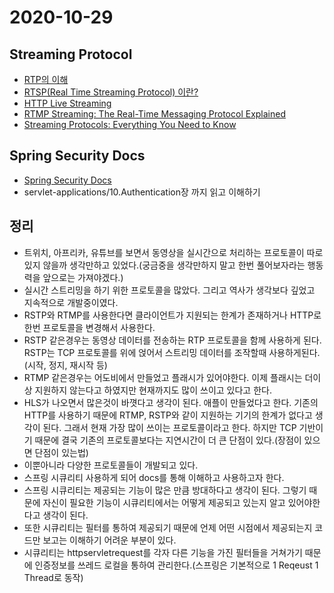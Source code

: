 # 2020-10-29

## Streaming Protocol 
- [RTP의 이해](https://brunch.co.kr/@linecard/154)
- [RTSP(Real Time Streaming Protocol) 이란?](https://12bme.tistory.com/345)
- [HTTP Live Streaming](https://d2.naver.com/helloworld/7122)
- [RTMP Streaming: The Real-Time Messaging Protocol Explained](https://www.wowza.com/blog/rtmp-streaming-real-time-messaging-protocol)
- [Streaming Protocols: Everything You Need to Know](https://www.wowza.com/blog/streaming-protocols)

## Spring Security Docs
- [Spring Security Docs](https://docs.spring.io/spring-security/site/docs/current/reference/html5/#servlet-architecture)
- servlet-applications/10.Authentication장 까지 읽고 이해하기

## 정리
- 트위치, 아프리카, 유튜브를 보면서 동영상을 실시간으로 처리하는 프로토콜이 따로 있지 않을까 생각만하고 있었다.(궁금중을 생각만하지 말고 한번 풀어보자라는 행동력을 앞으로는 가져야겠다.)
- 실시간 스트리밍을 하기 위한 프로토콜을 많았다. 그리고 역사가 생각보다 깊었고 지속적으로 개발중이였다.
- RSTP와 RTMP를 사용한다면 클라이언트가 지원되는 한계가 존재하거나 HTTP로 한번 프로토콜을 변경해서 사용한다.
- RSTP 같은경우는 동영상 데이터를 전송하는 RTP 프로토콜을 함께 사용하게 된다. RSTP는 TCP 프로토콜를 위에 얹어서 스트리밍 데이터를 조작할때 사용하게된다.(시작, 정지, 재시작 등)
- RTMP 같은경우는 어도비에서 만들었고 플래시가 있어야한다. 이제 플래시는 더이상 지원하지 않는다고 하였지만 현재까지도 많이 쓰이고 있다고 한다.
- HLS가 나오면서 많은것이 바꼇다고 생각이 된다. 애플이 만들었다고 한다. 기존의 HTTP를 사용하기 때문에 RTMP, RSTP와 같이 지원하는 기기의 한계가 없다고 생각이 된다. 그래서 현재 가장 많이 쓰이는 프로토콜이라고 한다. 하지만 TCP 기반이기 때문에 결국 기존의 프로토콜보다는 지연시간이 더 큰 단점이 있다.(장점이 있으면 단점이 있는법)
- 이뿐아니라 다양한 프로토콜들이 개발되고 있다.
- 스프링 시큐리티 사용하게 되어 docs를 통해 이해하고 사용하고자 한다.
- 스프링 시큐리티는 제공되는 기능이 많은 만큼 방대하다고 생각이 된다. 그렇기 때문에 자신이 필요한 기능이 시큐리티에서는 어떻게 제공되고 있는지 알고 있어야한다고 생각이 된다.
- 또한 시큐리티는 필터를 통하여 제공되기 때문에 언제 어떤 시점에서 제공되는지 코드만 보고는 이해하기 어려운 부분이 있다.
- 시큐리티는 httpservletrequest를 각자 다른 기능을 가진 필터들을 거쳐가기 때문에 인증정보를 쓰레드 로컬을 통하여 관리한다.(스프링은 기본적으로 1 Reqeust 1 Thread로 동작)


